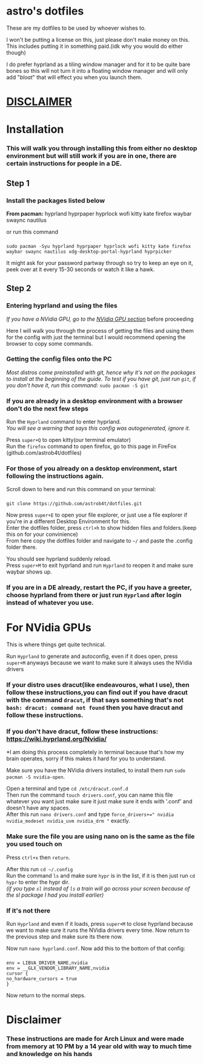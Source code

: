# astro's dotfiles

These are my dotfiles to be used by whoever wishes to.

I won't be putting a license on this, just please don't make money on this.
This includes putting it in something paid.(idk why you would do either though)

I do prefer hyprland as a tiling window manager and for it to be quite bare bones so this will not turn it into a floating window manager and will only add "*bloat*" that will effect you when you launch them.

# [DISCLAIMER](#important-disclaimer)
# Installation
 


### This will walk you through installing this from either no desktop environment but will still work if you are in one, there are certain instructions for people in a DE.

## Step 1
### Install the packages listed below
**From pacman:**
hyprland hyprpaper hyprlock wofi kitty kate firefox waybar swaync nautilus

or run this command
###
    sudo pacman -Syu hyprland hyprpaper hyprlock wofi kitty kate firefox waybar swaync nautilus xdg-desktop-portal-hyprland hyprpicker

It might ask for your password partway through so try to keep an eye on it, peek over at it every 15-30 seconds or watch it like a hawk.

## Step 2
### Entering hyprland and using the files
*If you have a NVidia GPU, go to the [NVidia GPU section](#for-nvidia-gpus)* before proceeding

Here I will walk you through the process of getting the files and using them for the config with just the terminal but I would recommend opening the browser to copy some commands.

### Getting the config files onto the PC
*Most distros come preinstalled with git, hence why it's not on the packages to install at the beginning of the guide. To test if you have git, just run `git`, if you don't have it, run this command:* `sudo pacman -S git`

### If you are already in a desktop environment with a browser don't do the next few steps

Run the `Hyprland` command to enter hyprland.  <br/>
*You will see a warning that says this config was autogenerated, ignore it.*

Press `super+Q` to open kitty(our terminal emulator)  <br/>
Run the `firefox` command to open firefox, go to this page in FireFox (github.com/astrob4t/dotfiles)
### For those of you already on a desktop environment, start following the instructions again.

Scroll down to here and run this command on your terminal:
###
    git clone https://github.com/astrob4t/dotfiles.git

Now press `super+E` to open your file explorer, or just use a file explorer if you're in a different Desktop Environment for this.  <br/>
Enter the dotfiles folder, press `ctrl+h` to show hidden files and folders.(keep this on for your convinience)  <br/>
From here copy the dotfiles folder and navigate to `~/` and paste the .config folder there.

You should see hyprland suddenly reload.  <br/>
Press `super+M` to exit hyprland and run `Hyprland` to reopen it and make sure waybar shows up.

### If you are in a DE already, restart the PC, if you have a greeter, choose hyprland from there or just run `Hyprland` after login instead of whatever you use.

<a name="for-nvidia-gpus"></a>
# For NVidia GPUs

This is where things get quite technical.

Run `Hyprland` to generate and autoconfig, even if it does open, press `super+M` anyways because we want to make sure it always uses the NVidia drivers

### If your distro uses dracut(like endeavouros, what I use), then follow these instructions,you can find out if you have dracut with the command `dracut`, if that says something that's not `bash: dracut: command not found` then you have dracut and follow these instructions.  <br/>
### If you don't have dracut, follow these instructions: https://wiki.hyprland.org/Nvidia/
*I am doing this process completely in terminal because that's how my brain operates, sorry if this makes it hard for you to understand.

Make sure you have the NVidia drivers installed, to install them run `sudo pacman -S nvidia-open`.

Open a terminal and type `cd /etc/dracut.conf.d`  <br/>
Then run the command `touch drivers.conf`, you can name this file whatever you want just make sure it just make sure it ends with '.conf' and doesn't have any spaces.  <br/>
After this run `nano drivers.conf` and type `force_drivers+=" nvidia nvidia_modeset nvidia_uvm nvidia_drm "` exactly.
###  Make sure the file you are using nano on is the same as the file you used touch on
Press `ctrl+x` then `return`.

After this run `cd ~/.config`  <br/>
Run the command `ls` and make sure `hypr` is in the list, if it is then just run `cd hypr` to enter the hypr dir.  <br/>
*(if you type `sl` instead of `ls` a train will go across your screen because of the sl package I had you install earlier)*

### If it's not there
Run `Hyprland` and even if it loads, press `super+M` to close hyprland because we want to make sure it runs the NVidia drivers every time. Now return to the previous step and make sure its there now.

Now run `nano hyprland.conf`.
Now add this to the bottom of that config:
###
    env = LIBVA_DRIVER_NAME,nvidia
    env = __GLX_VENDOR_LIBRARY_NAME,nvidia
    cursor {
    no_hardware_cursors = true
    }

Now return to the normal steps.

<a name="important-disclaimer"></a>
# Disclaimer
### These instructions are made for Arch Linux and were made from memory at 10 PM by a 14 year old with way to much time and knowledge on his hands
